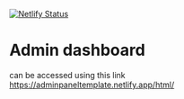 [![Netlify Status](https://api.netlify.com/api/v1/badges/f2e33810-614b-41d7-bd23-ee431bbb7f1c/deploy-status)](https://app.netlify.com/sites/adminpaneltemplate/deploys)
# Admin dashboard

can be accessed using this link https://adminpaneltemplate.netlify.app/html/

 
